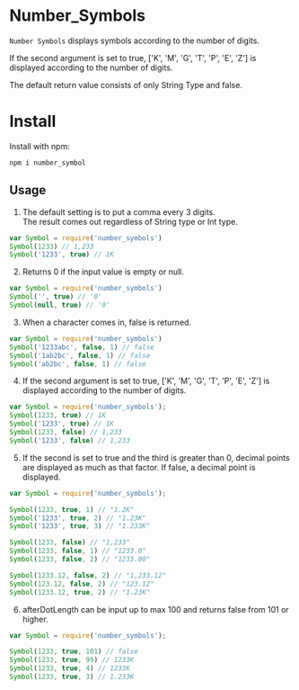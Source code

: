 # Number_Symbols

`Number Symbols` displays symbols according to the number of digits.

If the second argument is set to true, ['K', 'M', 'G', 'T', 'P', 'E', 'Z'] is displayed according to the number of digits.

The default return value consists of only String Type and false.

# Install
Install with npm:
```
npm i number_symbol
```

## Usage

1. The default setting is to put a comma every 3 digits.<br>
   The result comes out regardless of String type or Int type.
```js
var Symbol = require('number_symbols')
Symbol(1233) // 1,233
Symbol('1233', true) // 1K
```
2. Returns 0 if the input value is empty or null.
```js
var Symbol = require('number_symbols')
Symbol('', true) // '0'
Symbol(null, true) // '0'
```
3. When a character comes in, false is returned.
```js
var Symbol = require('number_symbols')
Symbol('1233abc', false, 1) // false
Symbol('1ab2bc', false, 1) // false
Symbol('ab2bc', false, 1) // false
```
4. If the second argument is set to true, ['K', 'M', 'G', 'T', 'P', 'E', 'Z'] is displayed according to the number of digits.
```js
var Symbol = require('number_symbols');
Symbol(1233, true) // 1K
Symbol('1233', true) // 1K
Symbol(1233, false) // 1,233
Symbol('1233', false) // 1,233
```
5. If the second is set to true and the third is greater than 0, decimal points are displayed as much as that factor. If false, a decimal point is displayed.
```js
var Symbol = require('number_symbols');

Symbol(1233, true, 1) // "1.2K"
Symbol('1233', true, 2) // "1.23K"
Symbol('1233', true, 3) // "1.233K"

Symbol(1233, false) // "1,233"
Symbol(1233, false, 1) // "1233.0"
Symbol(1233, false, 2) // "1233.00"

Symbol(1233.12, false, 2) // "1,233.12"
Symbol(123.12, false, 2) // "123.12"
Symbol(1233.12, true, 2) // "1.23K"
```
6. afterDotLength can be input up to max 100 and returns false from 101 or higher.
```js
var Symbol = require('number_symbols');

Symbol(1233, true, 101) // false
Symbol(1233, true, 99) // 1233K
Symbol(1233, true, 4) // 1233K
Symbol(1233, true, 3) // 1.233K
```